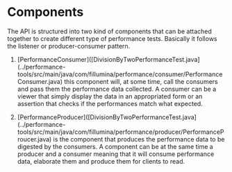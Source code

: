 # Components

The API is structured into two kind of components that can be attached
together to create different type of performance tests.
Basically it follows the listener or producer-consumer pattern.

1) [PerformanceConsumer]([DivisionByTwoPerformanceTest.java]
(../performance-tools/src/main/java/com/fillumina/performance/consumer/PerformanceConsumer.java)
this component will, at some time, call the consumers and pass them the
performance data collected. A consumer can be a viewer that simply display the
data in an appropriated form or an assertion that checks if the performances
match what expected.

2) [PerformanceProducer]([DivisionByTwoPerformanceTest.java]
(../performance-tools/src/main/java/com/fillumina/performance/producer/PerformanceProucer.java)
is the component that produces the performance data to be digested by the
consumers. A component can be at the same time a producer and a consumer
meaning that it will consume performance data, elaborate them and produce them
for clients to read.
